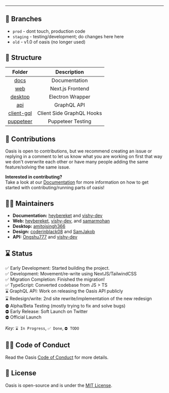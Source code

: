 ---

## 🌴 Branches

- `prod` - dont touch, production code
- `staging` - testing/development; do changes here here
- `old` - v1.0 of oasis (no longer used)

## 🧱 Structure

|               Folder               |        Description        |
| :--------------------------------: | :-----------------------: |
|           [docs](/docs)            |       Documentation       |
|        [web](/packages/web)        |     Next.js Frontend      |
|         [desktop](desktop)         |     Electron Wrapper      |
|        [api](/packages/api)        |        GraphQL API        |
| [client-gql](/packages/client-gql) | Client Side GraphQL Hooks |
|  [puppeteer](/packages/puppeteer)  |     Puppeteer Testing     |

## 🔨 Contributions

Oasis is open to contributions, but we recommend creating an issue or replying in a comment to let us know what you are working on first that way we don't overwrite each other or have many people adding the same feature/solving the same issue. <br/>

**Interested in contributing?** <br/>
Take a look at our [Documentation](/docs) for more information on how to get started with contributing/running parts of oasis!

## 👋🏻 Maintainers

- **Documentation:** [heybereket](https://github.com/heybereket) and [vishy-dev](https://github.com/vishy-dev)
- **Web:** [heybereket](https://github.com/heybereket), [vishy-dev](https://github.com/vishy-dev), and [samarmohan](https://github.com/samarmohan)
- **Desktop:** [amitojsingh366](https://github.com/amitojsingh366)
- **Design:** [coderinblack08](https://github.com/coderinblack08) and [SamJakob](https://github.com/SamJakob)
- **API:** [Ongshu777](https://github.com/Ongshu777) and [vishy-dev](https://github.com/vishy-dev)

## ⌛ Status

✅ Early Development: Started building the project. <br>
✅ Development: Movement/re-write using NextJS/TailwindCSS <br>
✅ Migration Completion: Finished the migration! <br>
✅ TypeScript: Converted codebase from JS > TS <br>
⌛️ GraphQL API: Work on releasing the Oasis API publicly <br>
⌛️ Redesign/write: 2nd site rewrite/implementation of the new redesign <br>
⛔︎ Alpha/Beta Testing (mostly trying to fix and solve bugs) <br>
⛔︎ Early Release: Soft Launch on Twitter <br>
⛔︎ Official Launch <br><br>
_Key:_ `⌛️ In Progress`, `✅ Done`, `⛔︎ TODO`

## ✍🏻 Code of Conduct

Read the Oasis [Code of Conduct](/docs/guidelines/CODE_OF_CONDUCT.md) for more details.

## 📄 License

Oasis is open-source and is under the [MIT License](LICENSE).
